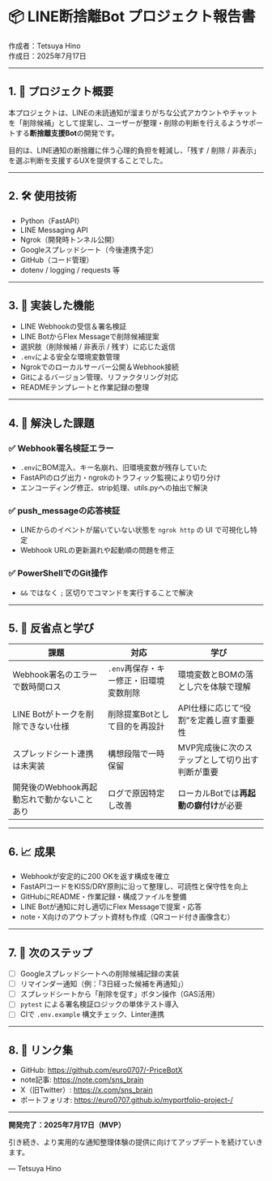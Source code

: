 
# 📦 LINE断捨離Bot プロジェクト報告書

作成者：Tetsuya Hino  
作成日：2025年7月17日

---

## 1. 🎯 プロジェクト概要

本プロジェクトは、LINEの未読通知が溜まりがちな公式アカウントやチャットを「削除候補」として提案し、ユーザーが整理・削除の判断を行えるようサポートする**断捨離支援Bot**の開発です。

目的は、LINE通知の断捨離に伴う心理的負担を軽減し、「残す / 削除 / 非表示」を選ぶ判断を支援するUXを提供することでした。

---

## 2. 🛠 使用技術

- Python（FastAPI）
- LINE Messaging API
- Ngrok（開発時トンネル公開）
- Googleスプレッドシート（今後連携予定）
- GitHub（コード管理）
- dotenv / logging / requests 等

---

## 3. 🚧 実装した機能

- LINE Webhookの受信＆署名検証
- LINE BotからFlex Messageで削除候補提案
- 選択肢（削除候補 / 非表示 / 残す）に応じた返信
- `.env`による安全な環境変数管理
- Ngrokでのローカルサーバー公開＆Webhook接続
- Gitによるバージョン管理、リファクタリング対応
- READMEテンプレートと作業記録の整理

---

## 4. 🧪 解決した課題

### ✅ Webhook署名検証エラー
- `.env`にBOM混入、キー名崩れ、旧環境変数が残存していた
- FastAPIのログ出力・ngrokのトラフィック監視により切り分け
- エンコーディング修正、strip処理、utils.pyへの抽出で解決

### ✅ push_messageの応答検証
- LINEからのイベントが届いていない状態を `ngrok http` の UI で可視化し特定
- Webhook URLの更新漏れや起動順の問題を修正

### ✅ PowerShellでのGit操作
- `&&` ではなく `;` 区切りでコマンドを実行することで解決

---

## 5. 🔁 反省点と学び

| 課題 | 対応 | 学び |
|------|------|------|
| Webhook署名のエラーで数時間ロス | `.env`再保存・キー修正・旧環境変数削除 | 環境変数とBOMの落とし穴を体験で理解 |
| LINE Botがトークを削除できない仕様 | 削除提案Botとして目的を再設計 | API仕様に応じて“役割”を定義し直す重要性 |
| スプレッドシート連携は未実装 | 構想段階で一時保留 | MVP完成後に次のステップとして切り出す判断が重要 |
| 開発後のWebhook再起動忘れで動かないことあり | ログで原因特定し改善 | ローカルBotでは**再起動の癖付け**が必要 |

---

## 6. 📈 成果

- Webhookが安定的に200 OKを返す構成を確立
- FastAPIコードをKISS/DRY原則に沿って整理し、可読性と保守性を向上
- GitHubにREADME・作業記録・構成ファイルを整備
- LINE Botが通知に対し適切にFlex Messageで提案・応答
- note・X向けのアウトプット資材も作成（QRコード付き画像含む）

---

## 7. 🚀 次のステップ

- [ ] Googleスプレッドシートへの削除候補記録の実装
- [ ] リマインダー通知（例：「3日経った候補を再通知」）
- [ ] スプレッドシートから「削除を促す」ボタン操作（GAS活用）
- [ ] `pytest` による署名検証ロジックの単体テスト導入
- [ ] CIで `.env.example` 構文チェック、Linter連携

---

## 8. 🔗 リンク集

- GitHub: https://github.com/euro0707/-PriceBotX
- note記事: https://note.com/sns_brain
- X（旧Twitter）: https://x.com/sns_brain
- ポートフォリオ: https://euro0707.github.io/myportfolio-project-/

---

**開発完了：2025年7月17日（MVP）**

引き続き、より実用的な通知整理体験の提供に向けてアップデートを続けていきます。

— Tetsuya Hino
